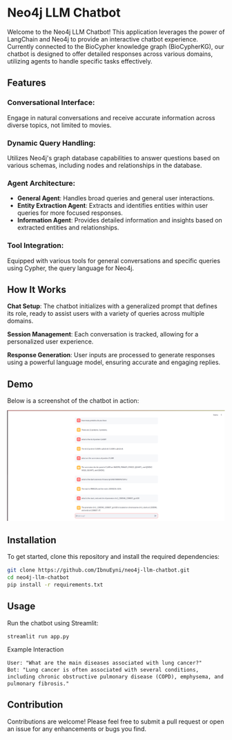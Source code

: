 # Neo4j LLM Chatbot

Welcome to the Neo4j LLM Chatbot! This application leverages the power of LangChain and Neo4j to provide an interactive chatbot experience. Currently connected to the BioCypher knowledge graph (BioCypherKG), our chatbot is designed to offer detailed responses across various domains, utilizing agents to handle specific tasks effectively.

## Features

### Conversational Interface:
Engage in natural conversations and receive accurate information across diverse topics, not limited to movies.

### Dynamic Query Handling:
Utilizes Neo4j's graph database capabilities to answer questions based on various schemas, including nodes and relationships in the database.

### Agent Architecture:
- **General Agent**: Handles broad queries and general user interactions.
- **Entity Extraction Agent**: Extracts and identifies entities within user queries for more focused responses.
- **Information Agent**: Provides detailed information and insights based on extracted entities and relationships.

### Tool Integration:
Equipped with various tools for general conversations and specific queries using Cypher, the query language for Neo4j.

## How It Works

**Chat Setup**: The chatbot initializes with a generalized prompt that defines its role, ready to assist users with a variety of queries across multiple domains.

**Session Management**: Each conversation is tracked, allowing for a personalized user experience.

**Response Generation**: User inputs are processed to generate responses using a powerful language model, ensuring accurate and engaging replies.

## Demo
Below is a screenshot of the chatbot in action:

![Chatbot Demo](neo4j-llm-chatbot-py.png)

## Installation

To get started, clone this repository and install the required dependencies:

```bash
git clone https://github.com/IbnuEyni/neo4j-llm-chatbot.git
cd neo4j-llm-chatbot
pip install -r requirements.txt
```

## Usage
Run the chatbot using Streamlit:

    streamlit run app.py

Example Interaction

    User: "What are the main diseases associated with lung cancer?"
    Bot: "Lung cancer is often associated with several conditions, including chronic obstructive pulmonary disease (COPD), emphysema, and pulmonary fibrosis."


## Contribution
Contributions are welcome! Please feel free to submit a pull request or open an issue for any enhancements or bugs you find.